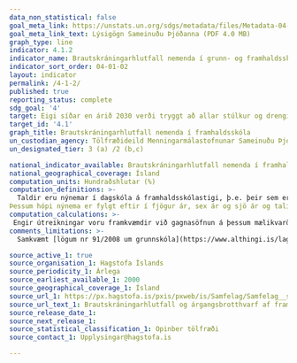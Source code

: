 ```yaml
---
data_non_statistical: false
goal_meta_link: https://unstats.un.org/sdgs/metadata/files/Metadata-04-01-02.pdf
goal_meta_link_text: Lýsigögn Sameinuðu Þjóðanna (PDF 4.0 MB)
graph_type: line
indicator: 4.1.2
indicator_name: Brautskráningarhlutfall nemenda í grunn- og framhaldsskóla
indicator_sort_order: 04-01-02
layout: indicator
permalink: /4-1-2/
published: true
reporting_status: complete
sdg_goal: '4'
target: Eigi síðar en árið 2030 verði tryggt að allar stúlkur og drengir ljúki góðri grunnskólamenntun á jafnréttisgrundvelli án endurgjalds til að öðlast viðeigandi og gagnlega menntun. 
target_id: '4.1'
graph_title: Brautskráningarhlutfall nemenda í framhaldsskóla
un_custodian_agency: Tölfræðideild Menningarmálastofnunar Sameinuðu Þjóðanna (UNESCO Institute for Statistics)
un_designated_tier: 3 (a) /2 (b,c)

national_indicator_available: Brautskráningarhlutfall nemenda í framhaldsskóla
national_geographical_coverage: Ísland
computation_units: Hundraðshlutar (%)
computation_definitions: >- 
  Taldir eru nýnemar í dagskóla á framhaldsskólastigi, þ.e. þeir sem eru í fyrsta skipti skráðir í nám á þessu skólastigi í nemendaskrá Hagstofu Íslands frá upphafi hennar árið 1975. Tölur frá 1995 eiga við alla nemendur, en fáir nemendur utan dagskólanemenda eru þó inni í tölunum. 
Þessum hópi nýnema er fylgt eftir í fjögur ár, sex ár og sjö ár og talinn fjöldi þeirra sem hafa lokið prófi eftir a.m.k. tveggja ára nám á framhaldsskólastigi, samkvæmt prófaskrá Hagstofu Íslands. Sumir hafa lokið námi bæði úr almennu námi og starfsnámi og eru taldir bæði til brautskráðra úr bóknámi og starfsnámi, en aðeins einu sinni í heildartölum. 
computation_calculations: >-
 Engir útreikningar voru framkvæmdir við gagnasöfnun á þessum mælikvarða þar sem viðeigandi gögn voru til staðar. Varðandi innsæi í mögulega útreikninga gagnaveitenda er vísað í frumheimildir. 
comments_limitations: >-
  Samkvæmt [lögum nr 91/2008 um grunnskóla](https://www.althingi.is/lagas/nuna/2008091.html) er öllum börnum á aldrinum 6-16 ára skylt að sækja grunnskóla. Ekki er sérstaklega safnað gögnum um brautskráningu barna úr grunnskóla en gert er ráð fyrir að 100% allra barna á grunnskóla aldri brautskráist þaðan. Þessi mælikvarði er notaður sem nálgun á heimsmarkmiðamælikvarða Sameinuðu Þjóðanna. Þar sem því má við komast er unnið að því að finna eða þróa íslensk gögn til að uppfylla forskrift Sameinuðu Þjóðanna. Þessi mælikvarði var fundinn í samstarfi við sérfræðinga á þessu sviði.

source_active_1: true
source_organisation_1: Hagstofa Íslands
source_periodicity_1: Árlega
source_earliest_available_1: 2000
source_geographical_coverage_1: Ísland
source_url_1: https://px.hagstofa.is/pxis/pxweb/is/Samfelag/Samfelag__skolamal__3_framhaldsskolastig__0_fsNemendur/SKO03123.px
source_url_text_1: Brautskráningarhlutfall og árgangsbrotthvarf af framhaldsskólastigi 1995-2018
source_release_date_1: 
source_next_release_1: 
source_statistical_classification_1: Opinber tölfræði
source_contact_1: Upplysingar@hagstofa.is

---
```


